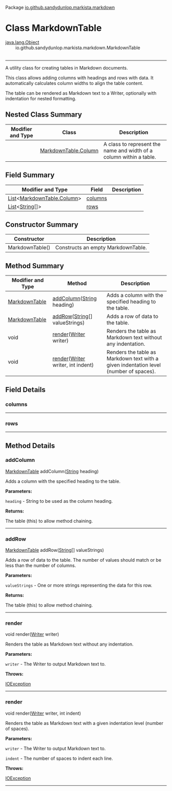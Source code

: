 Package [io.github.sandydunlop.markista.markdown](index.md)

# Class MarkdownTable
[java.lang.Object](https://docs.oracle.com/en/java/javase/24/docs/api/java.base/java/lang/Object.html)<br/>
        io.github.sandydunlop.markista.markdown.MarkdownTable<br/>
<br/>

----

A utility class for creating tables in Markdown documents.

This class allows adding columns with headings and rows with data.
It automatically calculates column widths to align the table content.

The table can be rendered as Markdown text to a Writer, optionally with indentation for nested formatting.


## Nested Class Summary

| Modifier and Type | Class                                           | Description                                                         |
|-------------------|-------------------------------------------------|---------------------------------------------------------------------|
|                   | [MarkdownTable.Column](MarkdownTable.Column.md) | A class to represent the name and width of a column within a table. |

## Field Summary

| Modifier and Type                                                                                                                                                                              | Field               | Description |
|------------------------------------------------------------------------------------------------------------------------------------------------------------------------------------------------|---------------------|-------------|
| [List](https://docs.oracle.com/en/java/javase/24/docs/api/java.base/java/util/List.html)&lt;[MarkdownTable.Column](MarkdownTable.Column.md)&gt;                                                | [columns](#columns) |             |
| [List](https://docs.oracle.com/en/java/javase/24/docs/api/java.base/java/util/List.html)&lt;[String](https://docs.oracle.com/en/java/javase/24/docs/api/java.base/java/lang/String.html)[]&gt; | [rows](#rows)       |             |

## Constructor Summary

| Constructor     | Description                        |
|-----------------|------------------------------------|
| MarkdownTable() | Constructs an empty MarkdownTable. |

## Method Summary

| Modifier and Type                 | Method                                                                                                                           | Description                                                                           |
|-----------------------------------|----------------------------------------------------------------------------------------------------------------------------------|---------------------------------------------------------------------------------------|
| [MarkdownTable](MarkdownTable.md) | [addColumn](#addcolumn)([String](https://docs.oracle.com/en/java/javase/24/docs/api/java.base/java/lang/String.html) heading)    | Adds a column with the specified heading to the table.                                |
| [MarkdownTable](MarkdownTable.md) | [addRow](#addrow)([String](https://docs.oracle.com/en/java/javase/24/docs/api/java.base/java/lang/String.html)\[] valueStrings)  | Adds a row of data to the table.                                                      |
| void                              | [render](#render)([Writer](https://docs.oracle.com/en/java/javase/24/docs/api/java.base/java/io/Writer.html) writer)             | Renders the table as Markdown text without any indentation.                           |
| void                              | [render](#render)([Writer](https://docs.oracle.com/en/java/javase/24/docs/api/java.base/java/io/Writer.html) writer, int indent) | Renders the table as Markdown text with a given indentation level (number of spaces). |

## Field Details

### columns




---

### rows




---


## Method Details

### addColumn

[MarkdownTable](MarkdownTable.md) addColumn([String](https://docs.oracle.com/en/java/javase/24/docs/api/java.base/java/lang/String.html) heading)

Adds a column with the specified heading to the table.

**Parameters:**

`heading` - String to be used as the column heading.

**Returns:**

The table (this) to allow method chaining.


---

### addRow

[MarkdownTable](MarkdownTable.md) addRow([String](https://docs.oracle.com/en/java/javase/24/docs/api/java.base/java/lang/String.html)\[] valueStrings)

Adds a row of data to the table.
The number of values should match or be less than the number of columns.

**Parameters:**

`valueStrings` - One or more strings representing the data for this row.

**Returns:**

The table (this) to allow method chaining.


---

### render

void render([Writer](https://docs.oracle.com/en/java/javase/24/docs/api/java.base/java/io/Writer.html) writer)

Renders the table as Markdown text without any indentation.

**Parameters:**

`writer` - The Writer to output Markdown text to.

**Throws:**

[IOException](https://docs.oracle.com/en/java/javase/24/docs/api/java.base/java/io/IOException.html)


---

### render

void render([Writer](https://docs.oracle.com/en/java/javase/24/docs/api/java.base/java/io/Writer.html) writer, int indent)

Renders the table as Markdown text with a given indentation level (number of spaces).

**Parameters:**

`writer` - The Writer to output Markdown text to.

`indent` - The number of spaces to indent each line.

**Throws:**

[IOException](https://docs.oracle.com/en/java/javase/24/docs/api/java.base/java/io/IOException.html)


---

